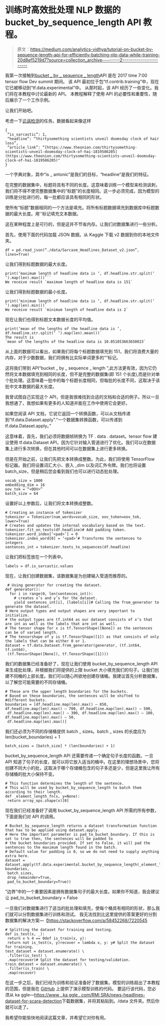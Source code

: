 # 训练时高效批处理 NLP 数据的 bucket_by_sequence_length API 教程。

> 原文：<https://medium.com/analytics-vidhya/tutorial-on-bucket-by-sequence-length-api-for-efficiently-batching-nlp-data-while-training-20d8ef5219d7?source=collection_archive---------2----------------------->

我第一次接触到[bucket _ by _ sequence _ length](https://www.youtube.com/watch?v=RIR_-Xlbp7s)API 是在 2017 time 7:00 tensor flow Dev summit 期间。
该 API 最初位于包“tf.contrib.training”中，现在它已被移动到“tf.data.experimental”中。
从那时起，该 API 经历了一些变化。我们将在本教程中讨论最新的 API。
本教程解释了使用 API 的必要性和重要性，随后展示了一个工作示例。

让我们开始吧。

考虑一下[讥讽检测](https://www.kaggle.com/rmisra/news-headlines-dataset-for-sarcasm-detection)的任务。数据看起来像这样

```
{
 “is_sarcastic”: 1,
 “headline”: “thirtysomething scientists unveil doomsday clock of hair loss”,
 “article_link”: “[https://www.theonion.com/thirtysomething-scientists-unveil-doomsday-clock-of-hai-1819586205](https://www.theonion.com/thirtysomething-scientists-unveil-doomsday-clock-of-hai-1819586205)"
}
```

一个字典对象，其中“is _ antonic”是我们的目标，“headline”是我们的特征。

在完整的数据集中，标题将具有不同的长度。这意味着训练一个模型来检测讽刺，我们将不得不使完整数据集中的“标题”的长度相同。这一步必须完成，因为模型的训练是分批进行的，每一批都应该具有相同的形状。

使所有“标题”数据相同的一个方法是填充。将所有标题数据填充到数据库中标题数据的最大长度。用'<pad>'标记填充文本数据。</pad>

这在某种程度上是可行的，但是这并不节省内存。让我们对数据集进行一些分析。

首先，使用下面的代码加载 JSON 数据。从 Kaggle 下载 v2 数据到你的本地文件夹。

```
df = pd.read_json(“./data/Sarcasm_Headlines_Dataset_v2.json”, lines=True)
```

让我们得到标题数据的最大长度。

```
print(‘maximum length of headline data is ‘, df.headline.str.split(‘ ‘).map(len).max())```
We receive result `maximum length of headline data is 151`
```

让我们得到标题数据的最小长度。

```
print(‘minimum length of headline data is ‘, df.headline.str.split(‘ ‘).map(len).min())`
We receive result `minimum length of headline data is 2`
```

现在让我们也得到标题文本数据长度的平均值。

```
print(‘mean of the lengths of the headline data is ‘, df.headline.str.split(‘ ‘).map(len).mean())`
The result is
`mean of the lengths of the headline data is 10.051853663650023`
```

从上面的数据可以看出，如果我们将每个标题数据填充到 151，我们将浪费大量的内存，对于少数数据，我们将拥有比实际单词更多的“<pad>”标记。</pad>

这将我们带到 API“bucket _ by _ sequence _ length ”,此方法更有效，因为它仍然将文本数据填充到相同的长度，但不是完整的数据集(即 151 个长度),而是针对单个批处理。这意味着一批中的每个标题长度相同，但每批的长度不同，这取决于该批中文本数据的最大长度。

我曾试图自己实现这个 API，但是我很难找到合适的文档和合适的例子。所以一旦我想通了，我想如果有更多的人知道并能在工作中使用它会更好。

如果您阅读 API 文档，它说它返回一个转换函数，可以从文档传递到“tf.data.Dataset.apply”.“一个数据集转换函数，可以传递到 tf.data.Dataset.apply。”

这意味着，首先，我们必须将数据帧转换为 TF . data . dataset。tensor flow 建议使用 tf.data.Dataset API，因为它针对输入管道进行了优化。我们可以在数据集上进行多次转换，但在其他时间可以在数据集上进行更多转换。

但是在开始之前，让我们先把文本转换成整数。为此，我们将使用 TensorFlow 标记器。我们将设置词汇大小、嵌入 _dim 以及词汇外令牌。我们也将设置 batch_size，但是稍后您会看到我们也可以进行动态批处理。

```
vocab_size = 1000
embedding_dim = 16
oov_tok = “<OOV>”
batch_size = 64
```

设置好以上参数后，让我们将文本转换成整数。

```
# Creating an instance of tokenizer
tokenizer = Tokenizer(num_words=vocab_size, oov_token=oov_tok, lower=True)
# Creates and updates the internal vocabulary based on the text.
tokenizer.fit_on_texts(df.headline)# Add padding token.
tokenizer.word_index[‘<pad>’] = 0
tokenizer.index_word[0] = ‘<pad>’# Transforms the sentences to integers
sentences_int = tokenizer.texts_to_sequences(df.headline)
```

让我们把标签放在一个列表中。

```
labels = df.is_sarcastic.values
```

现在，让我们创建数据集，该数据集是为创建输入管道而推荐的。

```
 # Using generator for creating the dataset.
def generator():
  for i in range(0, len(sentences_int)):
    # creates x’s and y’s for the dataset.
    yield sentences_int[i], [labels[i]]# Calling the from_generator to generate the dataset.
# Here output types and output shapes are very important to initialize.
# the output types are tf.int64 as our dataset consists of x’s that are int as well as the labels that are int as well.
# The tensor shape for x is tf.TensorShape([None]) as the sentences can be of varied length.
# The tensorshape of y is tf.TensorShape([1]) as that consists of only the labels that can be either 0 or 1.
dataset = tf.data.Dataset.from_generator(generator, (tf.int64, tf.int64),
 (tf.TensorShape([None]), tf.TensorShape([1])))
```

我们的数据集已经准备好了，现在让我们使用 bucket_by_sequence_length API 来生成批处理，并根据我们将提供的上限 bucket 大小填充我们的句子。让我们创建不同桶的上部长度。我们可以随心所欲地创建存储桶。我建议首先分析数据集，以了解您可能需要的不同存储桶。

```
# These are the upper length boundaries for the buckets.
# Based on these boundaries, the sentences will be shifted to #different buckets.
boundaries = [df.headline.map(len).max() — 850, df.headline.map(len).max() — 700, df.headline.map(len).max() — 500,
 df.headline.map(len).max() — 300, df.headline.map(len).max() — 100, df.headline.map(len).max() — 50,
 df.headline.map(len).max()]
```

我们还必须为不同的存储桶提供 batch _ sizes。batch _ sizes 的长度应为 len(bucket_boundaries) + 1

```
batch_sizes = [batch_size] * (len(boundaries) + 1)
```

bucket_by_sequence_length API 还需要传递一个确定句子长度的函数。一旦 API 知道了句子的长度，就可以将它放入适当的桶中。在这里的理想场景中，您将创建不同大小的批，这取决于哪个存储桶包含的句子多还是少，但是这里我让所有存储桶的批大小保持不变。

```
# This function determines the length of the sentence.
# This will be used by bucket_by_sequence_length to batch them according to their length.
def _element_length_fn(x, y=None):
 return array_ops.shape(x)[0]
```

现在我们已经准备好了调用 bucket_by_sequence_length API 所需的所有参数，下面是我们对 API 的调用。

```
# Bucket_by_sequence_length returns a dataset transformation function that has to be applied using dataset.apply.
# Here the important parameter is pad_to_bucket_boundary. If this is set to true then, the sentences will be padded to
# the bucket boundaries provided. If set to False, it will pad the sentences to the maximum length found in the batch.
# Default value for padding is 0, so we do not need to supply anything extra here.
dataset = dataset.apply(tf.data.experimental.bucket_by_sequence_length(_element_length_fn, boundaries,
 batch_sizes,
 drop_remainder=True,
 pad_to_bucket_boundary=True))
```

“边界”中的一个重要因素是拥有数据集句子的最大长度。如果你不知道，我会建议让 pad_to_bucket_boundary = False

一旦我们对数据集进行了适当的批处理和填充，使每个桶具有相同的形状，那么我们就可以分割数据集进行训练和测试。
我无法找到比这里提供的答案更好的分割数据集的解决方案—【https://stackoverflow.com/a/58452268/7220545 

```
# Splitting the dataset for training and testing.
def is_test(x, _):
 return x % 4 == 0def is_train(x, y):
 return not is_test(x, y)recover = lambda x, y: y# Split the dataset for training.
test_dataset = dataset.enumerate() \
 .filter(is_test) \
 .map(recover)# Split the dataset for testing/validation.
train_dataset = dataset.enumerate() \
 .filter(is_train) \
 .map(recover)
```

在这一步之后，我们已经为训练和验证准备好了数据集。模型的训练超出了本教程的范围，但是我在 [GitHub](https://github.com/PratsBhatt/sarcasm_detection_with_buckets) 上提供了演示模型训练的代码。
要运行该代码，您必须从 ka ggle—[https://www . ka ggle . com/RMI SRA/news-headlines-dataset-for-scara-detection](https://www.kaggle.com/rmisra/news-headlines-dataset-for-sarcasm-detection)下载数据集，并将其粘贴到。/data 文件夹。然后你就可以走了。

我希望你能愉快地阅读这篇文章，并希望它对你有用。